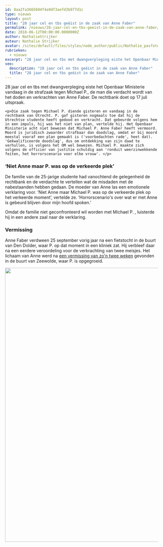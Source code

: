 ```yaml
---
id: 8aa2fa3665604f4a9df3aefd3b977d1c
type: nieuws
layout: post
title: "28 jaar cel en tbs geëist in de zaak van Anne Faber"
permalink: /nieuws/28-jaar-cel-en-tbs-geeist-in-de-zaak-van-anne-faber/
date: 2018-06-12T00:00:00.0000000Z
author: NathalieStrijker
auteur: Nathalie Strijker
avatar: /sites/default/files/styles/node_author/public/Nathalie_pasfoto.jpg?itok=fb-LHyYL
rubrieken:
  - nieuws
excerpt: "28 jaar cel en tbs met dwangverpleging eiste het Openbaar Ministerie vandaag in de strafzaak tegen Michael P., de man die verdacht wordt van het doden en verkrachten van Anne Faber. De rechtbank doet op 17 juli uitspraak.  "
seo:
  description: "28 jaar cel en tbs geëist in de zaak van Anne Faber"
  title: "28 jaar cel en tbs geëist in de zaak van Anne Faber"
---
```

28 jaar cel en tbs met dwangverpleging eiste het Openbaar Ministerie vandaag in de strafzaak tegen Michael P., de man die verdacht wordt van het doden en verkrachten van Anne Faber. De rechtbank doet op 17 juli uitspraak.  

    <p>Die zaak tegen Michael P. diende gisteren en vandaag in de rechtbank van Utrecht. P. gaf gisteren nogmaals toe dat hij de Utrechtse studente heeft gedood en verkracht. Dat gebeurde volgens hem in een impuls, hij was het niet van plan, vertelde hij. Het Openbaar Ministerie acht niet bewezen dat Michael P. Anne Faber heeft vermoord. Moord is juridisch zwaarder strafbaar dan doodslag, omdat er bij moord meestal vooraf een plan gemaakt is ('voorbedachten rade', heet dat). 'Gekwalificeerde doodslag', dus om ontdekking van zijn daad te verhullen, is volgens het OM wel bewezen. Michael P. maakte zich volgens de officier van justitie schuldig aan 'ronduit weerzinwekkende feiten, het horrorscenario voor elke vrouw'. </p>
<h3>‘Niet Anne maar P. was op de verkeerde plek’</h3>
<p>De familie van de 25-jarige studente had vanochtend de gelegenheid de rechtbank en de verdachte te vertellen wat de misdaden met de nabestaanden hebben gedaan. De moeder van Anne las een emotionele verklaring voor. ‘Niet Anne maar Michael P. was op de verkeerde plek op het verkeerde moment’, vertelde ze. ‘Horrorscenario's over wat er met Anne is gebeurd blijven door mijn hoofd spoken.’</p>
<p>Omdat de familie niet geconfronteerd wil worden met Michael P. , luisterde hij in een andere zaal naar de verklaring.</p>
<h3>Vermissing</h3>
<p>Anne Faber verdween 25 september vorig jaar na een fietstocht in de buurt van Den Dolder, waar P. op dat moment in een kliniek zat. Hij verbleef daar na een eerdere veroordeling voor de verkrachting van twee meisjes. Het lichaam van Anne werd na <a href="/nieuws/lichaam-vermiste-anne-faber-gevonden">een vermissing van zo'n twee weken</a> gevonden in de buurt van Zeewolde, waar P. is opgegroeid.</p>
<p><div class="media media-element-container media-default"><div id="file-533691" class="file file-image file-image-jpeg">

        
  
  <div class="content">
    <img height="4911" width="4912" style="width: 900px; height: 900px;" class="media-element file-default" data-delta="1" src="/sites/default/files/ANP-53642075.jpg" alt="">  </div>

  
</div>
</div>  
